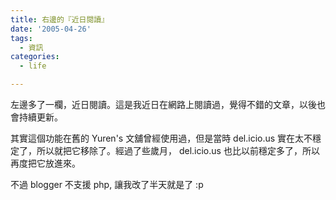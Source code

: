```yaml
---
title: 右邊的『近日閱讀』
date: '2005-04-26'
tags:
  - 資訊
categories:
  - life

---
```

左邊多了一欄，近日閱讀。這是我近日在網路上閱讀過，覺得不錯的文章，以後也會持續更新。  
  
其實這個功能在舊的 Yuren's 文舖曾經使用過，但是當時 del.icio.us 實在太不穩定了，所以就把它移除了。經過了些歲月， del.icio.us 也比以前穩定多了，所以再度把它放進來。  
  
不過 blogger 不支援 php, 讓我改了半天就是了 :p